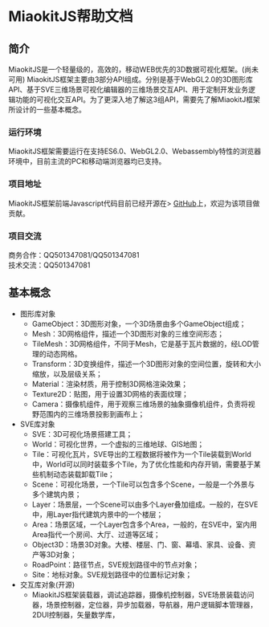 # MiaokitJS帮助文档
## 简介
MiaokitJS是一个轻量级的，高效的，移动WEB优先的3D数据可视化框架。(尚未可用)
MiaokitJS框架主要由3部分API组成。分别是基于WebGL2.0的3D图形库API、基于SVE三维场景可视化编辑器的三维场景交互API、用于定制开发业务逻辑功能的可视化交互API。为了更深入地了解这3组API，需要先了解MiaokitJ框架所设计的一些基本概念。

### 运行环境
MiaokitJS框架需要运行在支持ES6.0、WebGL2.0、Webassembly特性的浏览器环境中，目前主流的PC和移动端浏览器均已支持。
### 项目地址
MiaokitJS框架前端Javascript代码目前已经开源在> [GitHub](https://github.com/YONGTOC/MiaokitJS)上，欢迎为该项目做贡献。
### 项目交流
商务合作：QQ501347081/QQ501347081  
技术交流：QQ501347081


## 基本概念
- 图形库对象
    - GameObject：3D图形对象，一个3D场景由多个GameObject组成；
    - Mesh：3D网格组件，描述一个3D图形对象的三维空间形态；
    - TileMesh：3D网格组件，不同于Mesh，它是基于瓦片数据的，经LOD管理的动态网格。
    - Transform：3D变换组件，描述一个3D图形对象的空间位置，旋转和大小缩放，以及层级关系；
    - Material：渲染材质，用于控制3D网格渲染效果；
    - Texture2D：贴图，用于设置3D网格的表面纹理；
    - Camera：摄像机组件，用于观察三维场景的抽象摄像机组件，负责将视野范围内的三维场景投影到画布上；
- SVE库对象
    - SVE：3D可视化场景搭建工具；
    - World：可视化世界，一个虚拟的三维地球、GIS地图；
    - Tile：可视化瓦片，SVE导出的工程数据将被作为一个Tile装载到World中，World可以同时装载多个Tile，为了优化性能和内存开销，需要基于某些机制动态装载卸载Tile；
    - Scene：可视化场景，一个Tile可以包含多个Scene，一般是一个外景与多个建筑内景；
    - Layer：场景层，一个Scene可以由多个Layer叠加组成。一般的，在SVE中，用Layer指代建筑内景中的一个楼层；
    - Area：场景区域，一个Layer包含多个Area，一般的，在SVE中，室内用Area指代一个房间、大厅、过道等区域；
    - Object3D：场景3D对象。大楼、楼层、门、窗、幕墙、家具、设备、资产等3D对象；
    - RoadPoint：路径节点，SVE规划路径中的节点对象；
    - Site：地标对象。SVE规划路径中的位置标记对象；
- 交互库对象(开源)
    - MiaokitJS框架装载器，调试追踪器，摄像机控制器，SVE场景装载访问器，场景控制器，定位器，异步加载器，导航器，用户逻辑脚本管理器，2DUI控制器，矢量数学库，